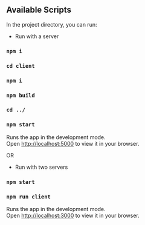 

## Available Scripts

In the project directory, you can run:

- Run with a server
### `npm i`
### `cd client`
### `npm i`
### `npm build`
### `cd ../`
### `npm start`
Runs the app in the development mode.\
Open [http://localhost:5000](http://localhost:5000) to view it in your browser.

OR

- Run with two servers
### `npm start`
### `npm run client`
Runs the app in the development mode.\
Open [http://localhost:3000](http://localhost:3000) to view it in your browser.



